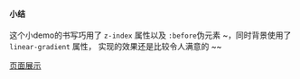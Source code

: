 #### 小结

这个小demo的书写巧用了 `z-index` 属性以及 `:before`伪元素 ~，同时背景使用了 `linear-gradient` 属性， 实现的效果还是比较令人满意的 ~~

[页面展示](http://xiao-jing.github.io/demo/pure-css-table-highlight.html)

